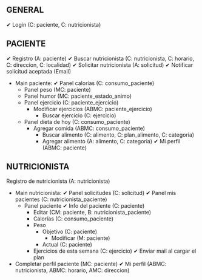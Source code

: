 ## GENERAL
✔ Login (C: paciente, C: nutricionista)

## PACIENTE
✔ Registro (A: paciente)
✔ Buscar nutricionista (C: nutricionista, C: horario, C: direccion, C: localidad)
  ✔ Solicitar nutricionista (A: solicitud)
 ✔ Notificar solicitud aceptada (Email)
* Main paciente:
  ✔ Panel calorías (C: consumo_paciente)
  * Panel peso (MC: paciente)
  * Panel humor (MC: paciente_estado_animo)
  * Panel ejercicio (C: paciente_ejercicio)
    * Modificar ejercicios (ABMC: paciente_ejercicio)
      * Buscar ejercicio (C: ejercicio)
  * Panel dieta de hoy (C: consumo_paciente)
    * Agregar comida (ABMC: consumo_paciente)
      * Buscar alimento (C: alimento, C: plan_alimento, C: categoria)
      * Agregar alimento (A: alimento, C: categoria)
✔ Mi perfil (ABMC: paciente)


## NUTRICIONISTA
 Registro de nutricionista (A: nutricionista)
* Main nutricionista:
  ✔  Panel solicitudes (C: solicitud)
  ✔  Panel mis pacientes (C: nutricionista_paciente)
  * Panel paciente
     ✔ Info del paciente (C: paciente)
     * Editar (CM: paciente, B: nutricionista_paciente)
      * Calorías (C: consumo_paciente)
      * Peso
        * Objetivo (C: paciente)
          * Modificar (M: paciente)
        * Actual (C: paciente)
      * Ejercicios de esta semana (C: ejercicio)
   ✔ Enviar mail al cargar el plan
* Completar perfil paciente (MC: paciente)
 ✔  Mi perfil (ABMC: nutricionista, ABMC: horario, AMC: direccion)